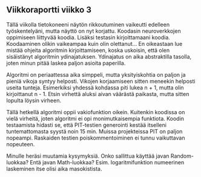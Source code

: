 

## Viikkoraportti viikko 3


Tällä viikolla tietokoneeni näytön rikkoutuminen vaikeutti edelleen työskentelyäni, mutta näyttö on nyt korjattu.
Koodasin neuroverkkojen oppimiseen liittyvää koodia. Lisäksi testasin kirjoittamaani koodia. Koodaaminen olikin vaikeampaa kuin olin olettanut... En oikeastaan lue mistää ohjeita algoritmin kirjoittamiseen, koska uskoisin, että olen sisäistänyt algoritmin ydinajatuksen. Ydinajatus on aika abstraktilla tasolla, joten minun pitää laskea paljon asioita paperilla.

Algoritmi on periaattessa aika simppeli, mutta yksityiskohtia on paljon ja pieniä vikoja syntyy helposti. Vikojen korjaamiseen sitten meneekin helposti useita tunteja. Esimerkiksi yhdessä kohdassa piti lukea n + 1, mutta olin kirjoittanut n - 1. Etsin virhettä aluksi aivan väärästä paikasta, mutta sitten lopulta löysin virheen.

Tällä hetkellä algoritmi oppii vakiofunktion oikein. Kuitenkin koodissa on vielä virheitä, joten algoritmi ei opi monimutkaisempia funktiota. Koodin testaamista hidasti se, että PIT-testien generointi kestää itselleni tuntemattomasta syystä noin 15 min. Muissa projekteissa PIT on paljon nopeampi. Raskaiden testien poiskommentoiminen ei tunnu vaikuttavan nopeuteen.

Minulle heräsi muutamia kysymyksiä. Onko sallittua käyttää javan Random-luokkaa? Entä javan Math-luokkaa? Esim. logaritmifunktion numeerinen laskeminen itse olisi aika masokistista. 
